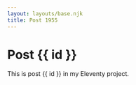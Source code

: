 ```yaml
---
layout: layouts/base.njk
title: Post 1955
---
```


# Post {{ id }}

This is post {{ id }} in my Eleventy project.

